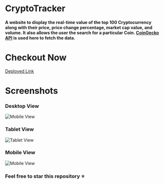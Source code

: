# CryptoTracker

#### A website to display the real-time value of the top 100 Cryptocurrency along with their price, price change percentage, market cap value, and volume. It also allows the user the search for a particular Coin. [CoinGecko API](https://www.coingecko.com/en) is used here to fetch the data.

# Checkout Now

[Deployed Link](https://trackercryptocurrency.netlify.app/)

# Screenshots
### Desktop View

![Mobile View](https://user-images.githubusercontent.com/56690856/130368104-446f82a4-6ce4-4a44-8193-02b68b35752f.png)

### Tablet View

![Tablet View](https://user-images.githubusercontent.com/56690856/130368146-bf56a739-f6ed-4d10-a601-1a55c5e23e95.png)

### Mobile View

![Mobile View](https://user-images.githubusercontent.com/56690856/130368156-af6121ea-6236-49bb-94a9-8ab69685afcf.png)

### Feel free to star this repository ⭐



